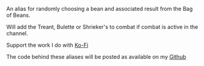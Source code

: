 An alias for randomly choosing a bean and associated result from the Bag of Beans.
 
Will add the Treant, Bulette or Shrieker's to combat if combat is active in the channel.
 
 
Support the work I do with [Ko-Fi](https://ko-fi.com/thereverendb)
 
The code behind these aliases will be posted as available on my  [Github](https://github.com/TheReverendB/avrae-aliases)